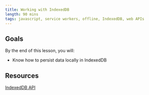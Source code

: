 ```yaml
---
title: Working with IndexedDB
length: 90 mins
tags: javascript, service workers, offline, IndexedDB, web APIs
---
```


## Goals

By the end of this lesson, you will:

* Know how to persist data locally in IndexedDB

## Resources

[IndexedDB API](https://developer.mozilla.org/en-US/docs/Web/API/IndexedDB_API)

[assets-cache]: /assets/images/lessons/service-workers/assets-cache.png
[notification]: /assets/images/lessons/service-workers/notification.png
[notification-permissions]: /assets/images/lessons/service-workers/notification-permissions.png
[devtools-service-workers]: /assets/images/lessons/service-workers/devtools-service-workers.png
[no-internet]: /assets/images/lessons/service-workers/no-internet.png
